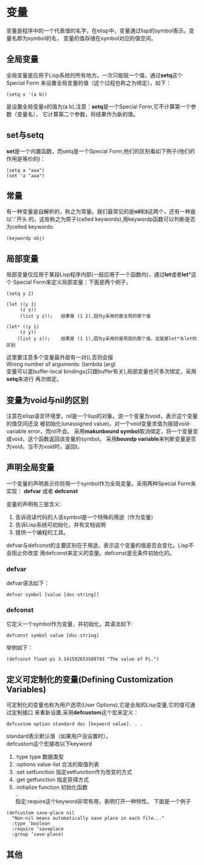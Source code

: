 # 变量
变量是程序中的一个代表值的名字，在elisp中，变量通过lisp的symbol表示。变量名即为symbol的名，
变量的值存储在symbol对应的值空间。

## 全局变量
全局变量是应用于Lisp系统的所有地方。一次只能赋一个值，通过**setq**这个Special Form
来设置全局变量的值（这个过程也称之为绑定），如下：
```elisp
(setq x '(a b))
```
是设置全局变量x的值为(a b),注意：**setq**是一个Special Form,它不计算第一个参数（变量名），
它计算第二个参数，将结果作为新的值。

## set与setq
**set**是一个内置函数，而setq是一个Special Form,他们的区别看如下例子(他们的作用是等价的)：
```elisp
(setq a "aaa")
(set 'a "aaa")
```

## 常量
有一种变量是自解析的，称之为常量。我们最常见的是**nil**和**t**这两个，还有一种是以':'开头
的，这些称之为原子(celled keywords),用keywordp函数可以判断是否为celled keywords:
```elisp
(keywordp obj)
```

## 局部变量
局部变量仅应用于某段Lisp程序内部(一般应用于一个函数内)，通过**let**或者**let***这个
Special Form来定义局部变量：下面是两个例子，
```
(setq y 2)

(let ((y 1)
     (z y))
     (list y z));   结果是 (1 2),因为y采用的是全局的那个值

(let* ((y 1)
     (z y))
    (list y z));    结果是 (1 1),因为y采用的是局部的那个值，这就是let*与let的区别
```
这里要注意多个变量最外层有一对(),否则会报  
Wrong number of arguments: (lambda (arg)  
变量可以是buffer-local bindings(只跟buffer有关),局部变量也可多次绑定，采用**setq**来进行
再次绑定。

## 变量为void与nil的区别
注意在elisp语言环境里，nil是一个lisp的对象。说一个变量为void，表示这个变量的值空间还没
被初始化(unassigned value)。对一个void变量求值为报错void-variable error，而nil不会。
采用**makunbound symbol**取消绑定，将一个变量变成void，这个函数返回该变量的symbol。
采用**boundp variable**来判断变量是否为void，当不为void时，返回*t*。

## 声明全局变量
一个变量的声明表示你将用一个symbol作为全局变量。采用两种Special Form来实现：
**defvar** 或者 **defconst**  

变量的声明有三层含义:  
1. 告诉阅读代码的人该symbol是一个特殊的用途（作为变量）  
2. 告诉Lisp系统可初始化，并有文档说明  
3. 提供一个编程的工具。  

defvar与defconst的主要区别在于用途，表示这个变量的值是否会变化。Lisp不会阻止你改变
用defconst来定义的变量。defconst是无条件初始化的。

### defvar
defvar语法如下：  
```elisp
defvar symbol [value [doc-string]]
```

### defconst
它定义一个symbol作为变量，并初始化，其语法如下:  
```elisp
defconst symbol value [doc-string]
```
举例如下：
```elisp
(defconst float-pi 3.141592653589793 "The value of Pi.")
```

## 定义可定制化的变量(Defining Customization Variables)
可定制化的变量也称为用户选项(User Options),它是全局的Lisp变量,它的值可通过定制接口
来重新设置,采用**defcustom**这个宏来定义：
```elisp
defcustom option standard doc [keyword value]. . .
```
standard表示默认值（如果用户没设置时）。  
defcustom这个宏接收以下keyword
1. :type type 数据类型  
2. :options value-list 合法的取值列表  
3. :set setfunction 指定setfunction作为改变的方式  
4. :get getfunction 指定获得方式  
5. :initialize function 初始化函数  
..  
指定:require这个keyword非常有用，表明打开一种特性。
下面是一个例子
```elisp
(defcustom save-place nil
  "Non-nil means automatically save place in each file..."
  :type ’boolean
  :require ’saveplace
  :group ’save-place)
```

## 其他
